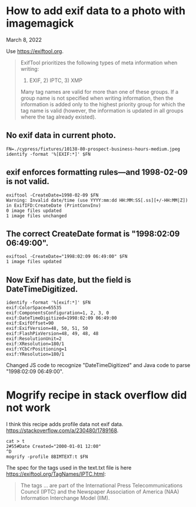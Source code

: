 How to add exif data to a photo with imagemagick
=================================================

March 8, 2022

Use https://exiftool.org.

> ExifTool prioritizes the following types of meta information when writing:
>
> 1) EXIF,   2) IPTC,   3) XMP
>
> Many tag names are valid for more than one of these groups. If a group 
> name is not specified when writing information, then the information is 
> added only to the highest priority group for which the tag name is valid 
> (however, the information is updated in all groups where the tag already existed).


No exif data in current photo.
------------------------------------------------

    FN=./cypress/fixtures/10138-80-prospect-business-hours-medium.jpeg
    identify -format '%[EXIF:*]' $FN


exif enforces formatting rules&mdash;and 1998-02-09 is not valid.
------------------------------------------------

    exiftool -CreateDate=1998-02-09 $FN
    Warning: Invalid date/time (use YYYY:mm:dd HH:MM:SS[.ss][+/-HH:MM|Z]) in ExifIFD:CreateDate (PrintConvInv)
    0 image files updated
    1 image files unchanged


The correct CreateDate format is "1998:02:09 06:49:00".
------------------------------------------------

    exiftool -CreateDate="1998:02:09 06:49:00" $FN
    1 image files updated


Now Exif has date, but the field is DateTimeDigitized.
------------------------------------------------

    identify -format '%[exif:*]' $FN                                                                        
    exif:ColorSpace=65535
    exif:ComponentsConfiguration=1, 2, 3, 0
    exif:DateTimeDigitized=1998:02:09 06:49:00
    exif:ExifOffset=90
    exif:ExifVersion=48, 50, 51, 50
    exif:FlashPixVersion=48, 49, 48, 48
    exif:ResolutionUnit=2
    exif:XResolution=180/1
    exif:YCbCrPositioning=1
    exif:YResolution=180/1


Changed JS code to recognize "DateTimeDigitized" and 
Java code to parse "1998:02:09 06:49:00".







Mogrify recipe in stack overflow did not work
=================================================

I think this recipe adds profile data not exif data. 
https://stackoverflow.com/a/230480/1789168.


    cat > t    
    2#55#Date Created="2000-01-01 12:00" 
    ^D
    mogrify -profile 8BIMTEXT:t $FN


The spec for the tags used in the text.txt file is
here https://exiftool.org/TagNames/IPTC.html:

> The tags ... are part of the International Press Telecommunications Council (IPTC)
> and the Newspaper Association of America (NAA) Information Interchange Model (IIM).
